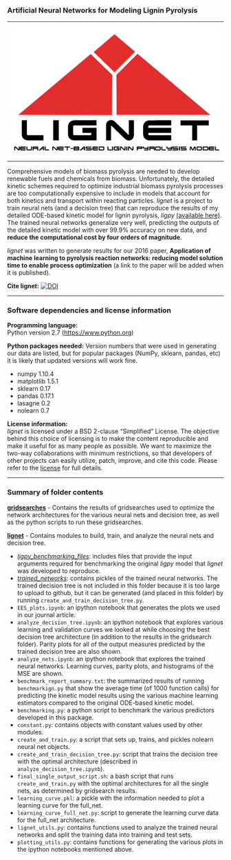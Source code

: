 ### Artificial Neural Networks for Modeling Lignin Pyrolysis
----
<p align="center">
   <img src="lignet.png">
</p>

----
Comprehensive models of biomass pyrolysis are needed to develop renewable fuels and chemicals from biomass. Unfortunately, the detailed kinetic schemes required to optimize industrial biomass pyrolysis processes are too computationally expensive to include in models that account for both kinetics and transport within reacting particles. *lignet* is a project to train neural nets (and a decision tree) that can reproduce the results of my detailed ODE-based kinetic model for lignin pyrolysis, *ligpy* [(available here)](https://github.com/houghb/ligpy). The trained neural networks generalize very well, predicting the outputs of the detailed kinetic model with over 99.9% accuracy on new data, and **reduce the computational cost by four orders of magnitude.**

*lignet* was written to generate results for our 2016 paper, **Application of machine learning to pyrolysis reaction networks: reducing model solution time to enable process optimization** (a link to the paper will be added when it is published).

**Cite lignet:** [![DOI](https://zenodo.org/badge/21004/houghb/lignet.svg)](https://zenodo.org/badge/latestdoi/21004/houghb/lignet)

-------
### Software dependencies and license information

**Programming language:**  
Python version 2.7 (https://www.python.org)

**Python packages needed:**
Version numbers that were used in generating our data are listed, but for popular packages (NumPy, sklearn, pandas, etc) it is likely that updated versions will work fine.

- numpy 1.10.4
- matplotlib 1.5.1
- sklearn 0.17
- pandas 0.17.1
- lasagne 0.2
- nolearn 0.7


**License information:**   
*lignet* is licensed under a BSD 2-clause “Simplified” License. The objective behind this choice of licensing is to make the content reproducible and make it useful for as many people as possible. We want to maximize the two-way collaborations with minimum restrictions, so that developers of other projects can easily utilize, patch, improve, and cite this code. Please refer to the [license](https://github.com/houghb/lignet/blob/master/LICENSE) for full details.

-------
### Summary of folder contents

**[gridsearches](https://github.com/houghb/lignet/tree/master/gridsearches)** - Contains the results of gridsearches used to optimize the network architectures for the various neural nets and decision tree, as well as the python scripts to run these gridsearches.

**[lignet](https://github.com/houghb/lignet/tree/master/lignet)** - Contains modules to build, train, and analyze the neural nets and decision tree.

- *[ligpy_benchmarking_files](https://github.com/houghb/lignet/tree/master/lignet/ligpy_benchmarking_files)*: includes files that provide the input arguments required for benchmarking the original *ligpy* model that *lignet* was developed to reproduce.
- *[trained_networks](https://github.com/houghb/lignet/tree/master/lignet/trained_networks)*: contains pickles of the trained neural networks. The trained decision tree is not included in this folder because it is too large to upload to github, but it can be generated (and placed in this folder) by running `create_and_train_decision_tree.py`.
- `EES_plots.ipynb`: an ipython notebook that generates the plots we used in our journal article.
- `analyze_decision_tree.ipynb`: an ipython notebook that explores various learning and validation curves we looked at while choosing the best decision tree architecture (in addition to the results in the gridsearch folder). Parity plots for all of the output measures predicted by the trained decision tree are also shown.
- `analyze_nets.ipynb`: an ipython notebook that explores the trained neural networks.  Learning curves, parity plots, and histograms of the MSE are shown.
- `benchmark_report_summary.txt`: the summarized results of running `benchmarkign.py` that show the average time (of 1000 function calls) for predicting the kinetic model results using the various machine learning estimators compared to the original ODE-based kinetic model.
- `benchmarking.py`: a python script to benchmark the various predictors developed in this package.
- `constant.py`: contains objects with constant values used by other modules.
- `create_and_train.py`: a script that sets up, trains, and pickles nolearn neural net objects.
- `create_and_train_decision_tree.py`: script that trains the decision tree with the optimal architecture (described in `analyze_decision_tree.ipynb`).
- `final_single_output_script.sh`: a bash script that runs `create_and_train.py` with the optimal architectures for all the single nets, as determined by gridsearch results.
- `learning_curve.pkl`: a pickle with the information needed to plot a learning curve for the full_net.
- `learning_curve_full_net.py`: script to generate the learning curve data for the full_net architecture.
- `lignet_utils.py`: contains functions used to analyze the trained neural networks and split the training data into training and test sets.
- `plotting_utils.py`: contains functions for generating the various plots in the ipython notebooks mentioned above.
